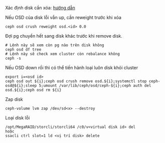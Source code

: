 Xác định disk cần xóa: [hướng dẫn](https://github.com/dung8466/SysAdminIntern/blob/main/ceph-guide/L%E1%BA%A5y%20th%C3%B4ng%20tin%20disk.md)

Nếu OSD của disk lỗi vẫn up, cần reweight trước khi xóa

    ceph osd crush reweight osd.<id> 0.0

Đợi pg chuyển hết sang disk khác trước khi remove disk.

    # Lệnh này sẽ xem còn pg nào trên disk không
    ceph osd df tree
    # Lệnh này sẽ check xem cluster còn rebalance không
    ceph -s

Nếu OSD down rồi thì có thể tiến hành loại luôn disk khỏi cluster

    export i=<osd id>
    ceph osd out ${i};ceph osd crush remove osd.${i};systemctl stop ceph-osd@${i};sleep 5;umount /var/lib/ceph/osd/ceph-${i};ceph auth del osd.${i};ceph osd rm ${i}

Zap disk

    ceph-volume lvm zap /dev/sd<x> --destroy

Loại disk lỗi

    /opt/MegaRAID/storcli/storcli64 /c0/v<virtual disk id> del
    hoặc
    ssacli ctrl slot=1 ld <vị trí disk> delete
